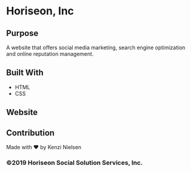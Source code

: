# Horiseon, Inc

## Purpose
A website that offers social media marketing, search engine optimization and online reputation management. 

## Built With
* HTML
* CSS

## Website

## Contribution

Made with ❤️ by Kenzi Nielsen

### ©️2019 Horiseon Social Solution Services, Inc.
